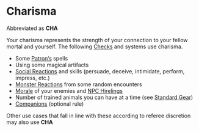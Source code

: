 # Charisma

Abbreviated as **CHA**

Your charisma represents the strength of your connection to your fellow mortal and yourself. The following [Checks](../../Game%20Procedures/Check.md) and systems use charisma.

- Some [Patron‘s](../../Magic/Spells/Patrons/Patron.md) spells
- Using some magical artifacts
- [Social Reactions](../../Social%20Systems/Social%20Reactions.md) and skills (persuade, deceive, intimidate, perform, impress, etc.)
- [Monster Reactions](../../Social%20Systems/Monster%20Reactions.md) from some random encounters 
- [Morale](../../Social%20Systems/Morale%20System.md) of your enemies and [NPC Hirelings](../../Social%20Systems/NPC%20Hirelings.md)
- Number of trained animals you can have at a time (see [Standard Gear](../../Items/Basic%20Equipment/Standard%20Gear.md))
- [Companions](../../Social%20Systems/Companions.md) (optional rule)

Other use cases that fall in line with these according to referee discretion may also use **CHA**